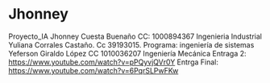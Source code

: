# Jhonney

Proyecto_IA Jhonney Cuesta Buenaño CC: 1000894367 Ingenieria Industrial Yuliana Corrales Castaño. Cc 39193015. Programa: ingeniería de sistemas Yeferson Giraldo López CC 1010036207 Ingeniería Mecánica 
Entraga 2: https://www.youtube.com/watch?v=pPQyvjQVr0Y
Entrga Final: https://www.youtube.com/watch?v=6PqrSLPwFKw
